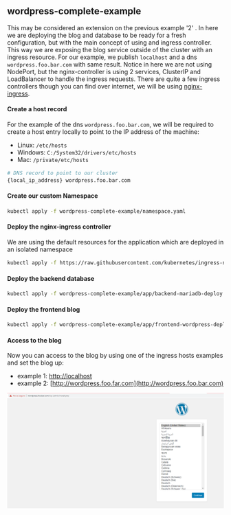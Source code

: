 ## wordpress-complete-example

This may be considered an extension on the previous example '2' . In here we are deploying the blog and database to be ready for a fresh configuration, but with the main concept of using and ingress controller. This way we are exposing the blog service outside of the cluster with an ingress resource. 
For our example, we publish `localhost` and a dns `wordpress.foo.bar.com` with same result. Notice in here we are not using NodePort, but the nginx-controller is using 2 services, ClusterIP and LoadBalancer to handle the ingress requests. There are quite a few ingress controllers though you can find over internet, we will be using [nginx-ingress](https://kubernetes.github.io/ingress-nginx/).


#### Create a host record

For the example of the dns `wordpress.foo.bar.com`, we will be required to create a host entry locally to point to the IP address of the machine:
- Linux: ```/etc/hosts ```
- Windows: ```C:/System32/drivers/etc/hosts```
- Mac: ```/private/etc/hosts```

```bash
# DNS record to point to our cluster
{local_ip_address} wordpress.foo.bar.com
```

#### Create our custom Namespace
```bash
kubectl apply -f wordpress-complete-example/namespace.yaml
```

#### Deploy the nginx-ingress controller

We are using the default resources for the application which are deployed in an isolated namespace
```bash
kubectl apply -f https://raw.githubusercontent.com/kubernetes/ingress-nginx/controller-v0.43.0/deploy/static/provider/cloud/deploy.yaml
```

#### Deploy the backend database
```bash
kubectl apply -f wordpress-complete-example/app/backend-mariadb-deploy.yaml
```

#### Deploy the frontend blog
```bash
kubectl apply -f wordpress-complete-example/app/frontend-wordpress-deploy.yaml
```

#### Access to the blog

Now you can access to the blog by using one of the ingress hosts examples and set the blog up:
- example 1: [http://localhost](http://localhost)
- example 2: [http://wordpress.foo.far.com](http://wordpress.foo.bar.com)

![Setting up Wordpress!](https://github.com/enriqueperezpi/kubernetes-examples/blob/gh-pages/wordpress-installation.png "Setting up Wordpress")